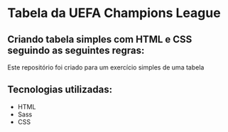 # Tabela da UEFA Champions League

## Criando tabela simples com HTML e CSS seguindo as seguintes regras:

Este repositório foi criado para um exercício simples de uma tabela


## Tecnologias utilizadas:
- HTML
- Sass
- CSS
